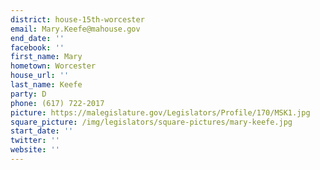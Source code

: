 ```yaml
---
district: house-15th-worcester
email: Mary.Keefe@mahouse.gov
end_date: ''
facebook: ''
first_name: Mary
hometown: Worcester
house_url: ''
last_name: Keefe
party: D
phone: (617) 722-2017
picture: https://malegislature.gov/Legislators/Profile/170/MSK1.jpg
square_picture: /img/legislators/square-pictures/mary-keefe.jpg
start_date: ''
twitter: ''
website: ''
---
```

